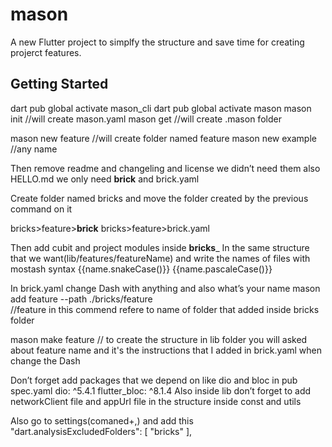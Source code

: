# mason

A new Flutter project to simplfy the structure and save time for creating projerct features.

## Getting Started

dart pub global activate mason_cli
dart pub global activate mason
mason init     //will create mason.yaml
mason get    //will create .mason folder

mason new feature   //will create folder named feature
mason new example //any name 

Then remove readme and changeling and license we didn’t need them also HELLO.md
we only need __brick__ and brick.yaml

Create folder named bricks and move the folder created by the previous command on it


bricks>feature>__brick__
bricks>feature>brick.yaml

Then add cubit and project modules inside __bricks___
In the same structure that we want(lib/features/featureName) and write the names of files with mostash syntax 
{{name.snakeCase()}}
{{name.pascaleCase()}}

In brick.yaml change Dash with anything and also what’s your name
mason add feature  --path ./bricks/feature    
//feature in this commend refere to name of folder that added inside bricks folder

mason make feature   // to create the structure in lib folder you will asked about feature name and it's the instructions that I added in brick.yaml when change the Dash

Don’t forget add packages that we depend on like dio and bloc in pub spec.yaml
dio: ^5.4.1
flutter_bloc: ^8.1.4
Also inside lib don’t forget to add networkClient file and appUrl file in the structure inside const and utils


Also go to settings(comaned+,) and add this
"dart.analysisExcludedFolders": [
        "bricks"
    ],

